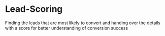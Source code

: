 # Lead-Scoring
Finding the leads that are most likely to convert and handing over the details with a score for better understanding of conversion success 
